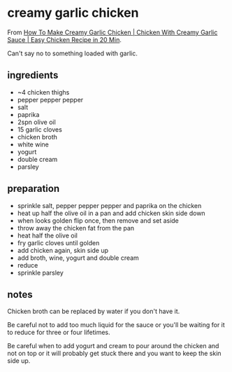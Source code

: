 # creamy garlic chicken

From [How To Make Creamy Garlic Chicken | Chicken With Creamy Garlic Sauce | Easy Chicken Recipe in 20 Min](https://youtu.be/pbp8wFU1gq0).

Can't say no to something loaded with garlic.

## ingredients

- ~4 chicken thighs
- pepper pepper pepper
- salt
- paprika
- 2spn olive oil
- 15 garlic cloves
- chicken broth
- white wine
- yogurt
- double cream
- parsley

## preparation

- sprinkle salt, pepper pepper pepper and paprika on the chicken
- heat up half the olive oil in a pan and add chicken skin side down
- when looks golden flip once, then remove and set aside
- throw away the chicken fat from the pan
- heat half the olive oil
- fry garlic cloves until golden
- add chicken again, skin side up
- add broth, wine, yogurt and double cream
- reduce
- sprinkle parsley

## notes

Chicken broth can be replaced by water if you don't have it.

Be careful not to add too much liquid for the sauce or you'll be waiting for it to reduce for three or four lifetimes.

Be careful when to add yogurt and cream to pour around the chicken and not on top or it will probably get stuck there and you want to keep the skin side up.
